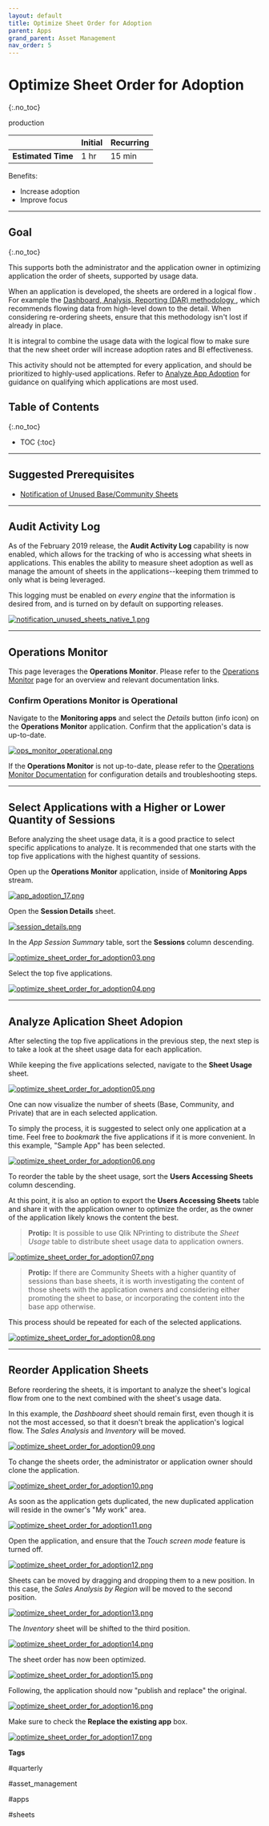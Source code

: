 ```yaml
---
layout: default
title: Optimize Sheet Order for Adoption
parent: Apps
grand_parent: Asset Management
nav_order: 5
---
```


# Optimize Sheet Order for Adoption
{:.no_toc}

<span class="label prod">production</span>

|                                  		                    | Initial | Recurring |
|---------------------------------------------------------|---------|-----------|
| <i class="far fa-clock fa-sm"></i> **Estimated Time**   | 1 hr    | 15 min    |

Benefits:

  - Increase adoption
  - Improve focus
  
-------------------------

## Goal
{:.no_toc}

This supports both the administrator and the application owner in optimizing application the order of sheets, supported by usage data. 

When an application is developed, the sheets are ordered in a logical flow . For example the [Dashboard, Analysis, Reporting (DAR) methodology ](https://community.qlik.com/t5/Qlik-Design-Blog/DAR-methodology/ba-p/1466733), which recommends flowing data from high-level down to the detail. When considering re-ordering sheets, ensure that this methodology isn't lost if already in place.

It is integral to combine the usage data with the logical flow to make sure that the new sheet order will increase adoption rates and BI effectiveness.

This activity should not be attempted for every application, and should be prioritized to highly-used applications. Refer to [Analyze App Adoption](analyze_app_adoption.md) for guidance on qualifying which applications are  most used.

## Table of Contents
{:.no_toc}

* TOC
{:toc}

-------------------------

## Suggested Prerequisites

- [Notification of Unused Base/Community Sheets](notification_unused_sheets.md)

-------------------------

## Audit Activity Log

As of the February 2019 release, the **Audit Activity Log** capability is now enabled, which allows for the tracking of who is accessing what sheets in applications. This enables the ability to measure sheet adoption as well as manage the amount of sheets in the applications--keeping them trimmed to only what is being leveraged.

This logging must be enabled on _every engine_ that the information is desired from, and is turned on by default on supporting releases.

[![notification_unused_sheets_native_1.png](images/notification_unused_sheets_native_1.png)](https://raw.githubusercontent.com/eapowertools/qs-admin-playbook/master/docs/asset_management/apps/images/notification_unused_sheets_native_1.png)

-------------------------

## Operations Monitor

This page leverages the **Operations Monitor**. Please refer to the [Operations Monitor](../../tooling/operations_monitor.md) page for an overview and relevant documentation links.

### Confirm Operations Monitor is Operational

Navigate to the **Monitoring apps** and select the _Details_ button (info icon) on the **Operations Monitor** application. Confirm that the application's data is up-to-date.

[![ops_monitor_operational.png](images/ops_monitor_operational.png)](https://raw.githubusercontent.com/eapowertools/qs-admin-playbook/master/docs/asset_management/apps/images/ops_monitor_operational.png)

If the **Operations Monitor** is not up-to-date, please refer to the [Operations Monitor Documentation](../../tooling/operations_monitor.md#documentation) for configuration details and troubleshooting steps.

-------------------------

## Select Applications with a Higher or Lower Quantity of Sessions

Before analyzing the sheet usage data, it is a good practice to select specific applications to analyze. It is recommended that one starts with the top five applications with the highest quantity of sessions.

Open up the **Operations Monitor** application, inside of **Monitoring Apps** stream.

[![app_adoption_17.png](images/app_adoption_17.png)](https://raw.githubusercontent.com/eapowertools/qs-admin-playbook/master/docs/asset_management/apps/images/app_adoption_17.png)

Open the **Session Details** sheet.

[![session_details.png](images/session_details.png)](https://raw.githubusercontent.com/eapowertools/qs-admin-playbook/master/docs/asset_management/apps/images/session_details.png)

In the _App Session Summary_ table, sort the **Sessions** column descending.

[![optimize_sheet_order_for_adoption03.png](images/optimize_sheet_order_for_adoption03.png)](https://raw.githubusercontent.com/eapowertools/qs-admin-playbook/master/docs/asset_management/apps/images/optimize_sheet_order_for_adoption03.png)

Select the top five applications.

[![optimize_sheet_order_for_adoption04.png](images/optimize_sheet_order_for_adoption04.png)](https://raw.githubusercontent.com/eapowertools/qs-admin-playbook/master/docs/asset_management/apps/images/optimize_sheet_order_for_adoption04.png)

-----------------------

## Analyze Aplication Sheet Adopion

After selecting the top five applications in the previous step, the next step is to take a look at the sheet usage data for each application.

While keeping the five applications selected, navigate to the **Sheet Usage** sheet.

[![optimize_sheet_order_for_adoption05.png](images/optimize_sheet_order_for_adoption05.png)](https://raw.githubusercontent.com/eapowertools/qs-admin-playbook/master/docs/asset_management/apps/images/optimize_sheet_order_for_adoption05.png)

One can now visualize the number of sheets (Base, Community, and Private) that are in each selected application.

To simply the process, it is suggested to select only one application at a time. Feel free to _bookmark_ the five applications if it is more convenient. In this example, "Sample App" has been selected.

[![optimize_sheet_order_for_adoption06.png](images/optimize_sheet_order_for_adoption06.png)](https://raw.githubusercontent.com/eapowertools/qs-admin-playbook/master/docs/asset_management/apps/images/optimize_sheet_order_for_adoption06.png)

To reorder the table by the sheet usage, sort the **Users Accessing Sheets** column descending.

At this point, it is also an option to export the **Users Accessing Sheets** table and share it with the application owner to optimize the order, as the owner of the application likely knows the content the best.

> **Protip:**
> It is possible to use Qlik NPrinting to distribute the _Sheet Usage_ table to distribute sheet usage data to application owners.

[![optimize_sheet_order_for_adoption07.png](images/optimize_sheet_order_for_adoption07.png)](https://raw.githubusercontent.com/eapowertools/qs-admin-playbook/master/docs/asset_management/apps/images/optimize_sheet_order_for_adoption07.png)

> **Protip:**
> If there are Community Sheets with a higher quantity of sessions than base sheets, it is worth investigating the content of those sheets with the application owners and considering either promoting the sheet to base, or incorporating the content into the base app otherwise.

This process should be repeated for each of the selected applications.

[![optimize_sheet_order_for_adoption08.png](images/optimize_sheet_order_for_adoption08.png)](https://raw.githubusercontent.com/eapowertools/qs-admin-playbook/master/docs/asset_management/apps/images/optimize_sheet_order_for_adoption08.png)


-------------------------

## Reorder Application Sheets

Before reordering the sheets, it is important to analyze the sheet's logical flow from one to the next combined with the sheet's usage data.

In this example, the _Dashboard_ sheet should remain first, even though it is not the most accessed, so that it doesn't break the application's logical flow. The _Sales Analysis_ and _Inventory_ will be moved.


[![optimize_sheet_order_for_adoption09.png](images/optimize_sheet_order_for_adoption09.png)](https://raw.githubusercontent.com/eapowertools/qs-admin-playbook/master/docs/asset_management/apps/images/optimize_sheet_order_for_adoption09.png)

To change the sheets order, the administrator or application owner should clone the application.

[![optimize_sheet_order_for_adoption10.png](images/optimize_sheet_order_for_adoption10.png)](https://raw.githubusercontent.com/eapowertools/qs-admin-playbook/master/docs/asset_management/apps/images/optimize_sheet_order_for_adoption10.png)

As soon as the application gets duplicated, the new duplicated application will reside in the owner's "My work" area.

[![optimize_sheet_order_for_adoption11.png](images/optimize_sheet_order_for_adoption11.png)](https://raw.githubusercontent.com/eapowertools/qs-admin-playbook/master/docs/asset_management/apps/images/optimize_sheet_order_for_adoption11.png)

Open the application, and ensure that the _Touch screen mode_ feature is turned off.

[![optimize_sheet_order_for_adoption12.png](images/optimize_sheet_order_for_adoption12.png)](https://raw.githubusercontent.com/eapowertools/qs-admin-playbook/master/docs/asset_management/apps/images/optimize_sheet_order_for_adoption12.png)

Sheets can be moved by dragging and dropping them to a new position. In this case, the _Sales Analysis by Region_ will be moved to the second position.

[![optimize_sheet_order_for_adoption13.png](images/optimize_sheet_order_for_adoption13.png)](https://raw.githubusercontent.com/eapowertools/qs-admin-playbook/master/docs/asset_management/apps/images/optimize_sheet_order_for_adoption13.png)

The _Inventory_ sheet will be shifted to the third position.

[![optimize_sheet_order_for_adoption14.png](images/optimize_sheet_order_for_adoption14.png)](https://raw.githubusercontent.com/eapowertools/qs-admin-playbook/master/docs/asset_management/apps/images/optimize_sheet_order_for_adoption14.png)

The sheet order has now been optimized.

[![optimize_sheet_order_for_adoption15.png](images/optimize_sheet_order_for_adoption15.png)](https://raw.githubusercontent.com/eapowertools/qs-admin-playbook/master/docs/asset_management/apps/images/optimize_sheet_order_for_adoption15.png)

Following, the application should now "publish and replace" the original.

[![optimize_sheet_order_for_adoption16.png](images/optimize_sheet_order_for_adoption16.png)](https://raw.githubusercontent.com/eapowertools/qs-admin-playbook/master/docs/asset_management/apps/images/optimize_sheet_order_for_adoption16.png)

Make sure to check the **Replace the existing app** box.

[![optimize_sheet_order_for_adoption17.png](images/optimize_sheet_order_for_adoption17.png)](https://raw.githubusercontent.com/eapowertools/qs-admin-playbook/master/docs/asset_management/apps/images/optimize_sheet_order_for_adoption17.png)

**Tags**

#quarterly

#asset_management

#apps

#sheets

&nbsp;
